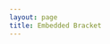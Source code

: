 ```yaml
---
layout: page
title: Embedded Bracket
---
```


<div id="brackify-iframe-wrap" style="position:relative;">
<iframe style="position:absolute; width:1px; min-width:100%; height:100%;" id="brackify-iframe" height="2350" scrolling="no" frameborder="0" src="https://brackify.com/b/36768/Best-Sports-Movies"></iframe>
</div>
<script type="text/javascript">
var eventMethod = window.addEventListener ? "addEventListener" : "attachEvent";
var messageEvent = eventMethod == "attachEvent" ? "onmessage" : "message";
window[eventMethod](messageEvent, function(e) {
  if (e.origin != "https://brackify.com") { return;}
  var iframeWrap = document.getElementById("brackify-iframe-wrap");
  if (iframeWrap) {
    if (e.data["scroll"]) {
      var bodyRect = document.body.getBoundingClientRect();
      var elemRect = iframeWrap.getBoundingClientRect();
      var offset = elemRect.top - bodyRect.top + e.data["scroll"];
      window.scrollTo(0, offset);
    }
    if (e.data["bracket-completed"]) {
      if (window.brackifyBracketCompletedHandler) {  window.brackifyBracketCompletedHandler() }
    }
    if (e.data["resize"]) { iframeWrap.style.height = (parseInt(e.data["resize"])) + "px"; }
  }
}, false);
</script>
